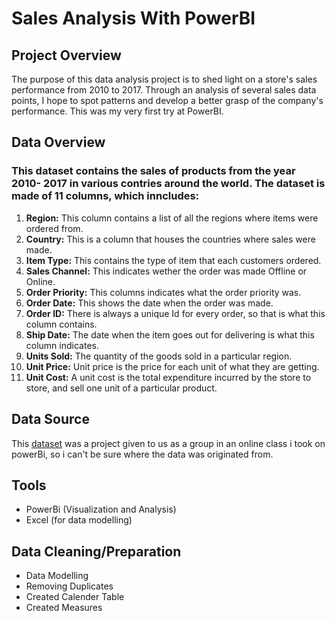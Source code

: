 # Sales Analysis With PowerBI

## Project Overview

The purpose of this data analysis project is to shed light on a store's sales performance from 2010 to 2017. Through an analysis of several sales data points, I hope to spot patterns and develop a better grasp of the company's performance. This was my very first try at PowerBI.  

## Data Overview

### This dataset contains the sales of products from the year 2010- 2017 in various contries around the world. The dataset is made of 11 columns, which inncludes:

 1. **Region:** This column contains a list of all the regions where items were ordered from.
 2. **Country:** This is a column that houses the countries where sales were made.
 3. **Item Type:** This contains the type of item that each customers ordered.
 4. **Sales Channel:** This indicates wether the order was made Offline or Online.
 5. **Order Priority:** This columns indicates what the order priority was.
 6. **Order Date:** This shows the date when the order was made.
 7. **Order ID:** There is always a unique Id for every order, so that is what this column contains. 
 8. **Ship Date:** The date when the item goes out for delivering is what this column indicates.
 9. **Units Sold:** The quantity of the goods sold in a particular region.
 10. **Unit Price:** Unit price is the price for each unit of what they are getting.
 11. **Unit Cost:** A unit cost is the total expenditure incurred by the store to store, and sell one unit of a particular product.

## Data Source

This [dataset](https://docs.google.com/spreadsheets/d/1AYey47ARRIop65SwbPx7PgYgiIJk3ca2/edit?usp=sharing&ouid=109455394363412791311&rtpof=true&sd=true) was a project given to us as a group in an online class i took on powerBi, so i can't be sure where the data was originated from.

## Tools
- PowerBi (Visualization and Analysis)
- Excel (for data modelling)

## Data Cleaning/Preparation

- Data Modelling
- Removing Duplicates
- Created Calender Table
- Created Measures

